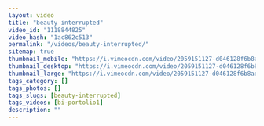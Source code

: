 ```yaml
---
layout: video
title: "beauty interrupted"
video_id: "1118844825"
video_hash: "1ac862c513"
permalink: "/videos/beauty-interrupted/"
sitemap: true
thumbnail_mobile: "https://i.vimeocdn.com/video/2059151127-d046128f6b8adc3e4c29b35be7bded49091c020fb221ef9b9621a352d2dfef56-d_640x360?&r=pad&region=us"
thumbnail_desktop: "https://i.vimeocdn.com/video/2059151127-d046128f6b8adc3e4c29b35be7bded49091c020fb221ef9b9621a352d2dfef56-d_960x540?&r=pad&region=us"
thumbnail_large: "https://i.vimeocdn.com/video/2059151127-d046128f6b8adc3e4c29b35be7bded49091c020fb221ef9b9621a352d2dfef56-d_1280x720?&r=pad&region=us"
tags_category: []
tags_photos: []
tags_slugs: [beauty-interrupted]
tags_videos: [bi-portolio1]
description: ""
---
```

